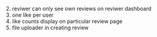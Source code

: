 2. reviwer can only see own reviews on reviwer dashboard
3. one like per user
4. like counts display on particular review page
5. file uploader in creating review
